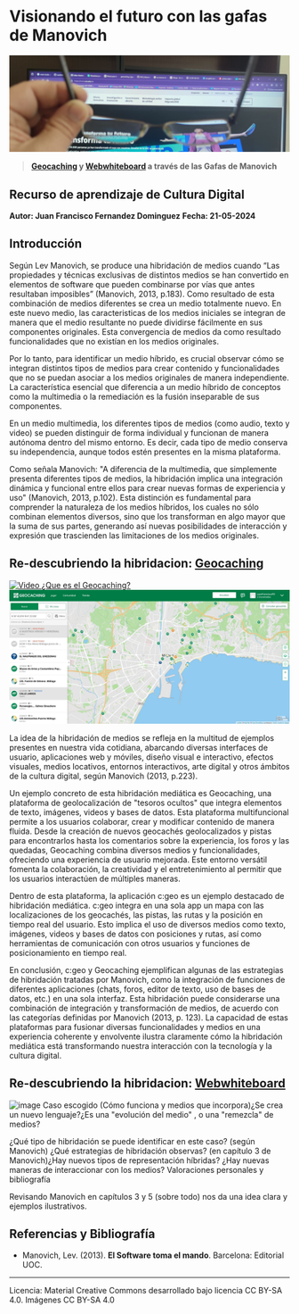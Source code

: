 
# Visionando el futuro con las gafas de Manovich 

![Cultura Digital](https://raw.githubusercontent.com/Juanfran75/PEC3_Manovich_Reloaded/main/images/gafas.jpg)
> **[Geocaching](https://www.Geocaching.com/) y [Webwhiteboard](https://www.Webwhiteboard.com/) a través de las Gafas de Manovich**

## Recurso de aprendizaje de Cultura Digital 

**Autor: Juan Francisco Fernandez Dominguez**
**Fecha: 21-05-2024**

## Introducción


Según Lev Manovich, se produce una hibridación de medios cuando “Las propiedades y técnicas exclusivas de distintos medios se han convertido en elementos de software que pueden combinarse por vías que antes resultaban imposibles” (Manovich, 2013, p.183). Como resultado de esta combinación de medios diferentes se crea un medio totalmente nuevo. En este nuevo medio, las caracteristicas de los medios iniciales se integran de manera que el medio resultante no puede dividirse fácilmente en sus componentes originales. Esta convergencia de medios da como resultado funcionalidades que no existían en los medios originales.

Por lo tanto, para identificar un medio híbrido, es crucial observar cómo se integran distintos tipos de medios para crear contenido y funcionalidades que no se puedan asociar a los medios originales de manera independiente. La característica esencial que diferencia a un medio híbrido de conceptos como la multimedia o la remediación es la fusión inseparable de sus componentes.

En un medio multimedia, los diferentes tipos de medios (como audio, texto y video) se pueden distinguir de forma individual y funcionan de manera autónoma dentro del mismo entorno. Es decir, cada tipo de medio conserva su independencia, aunque todos estén presentes en la misma plataforma.

Como señala Manovich: "A diferencia de la multimedia, que simplemente presenta diferentes tipos de medios, la hibridación implica una integración dinámica y funcional entre ellos para crear nuevas formas de experiencia y uso" (Manovich, 2013, p.102). Esta distinción es fundamental para comprender la naturaleza de los medios híbridos, los cuales no sólo combinan elementos diversos, sino que los transforman en algo mayor que la suma de sus partes, generando así nuevas posibilidades de interacción y expresión que trascienden las limitaciones de los medios originales.


## Re-descubriendo la hibridacion: [Geocaching](https://www.Geocaching.com/) 
[![Video ¿Que es el Geocaching?](https://img.youtube.com/vi/configuroweb/0.jpg)](https://www.youtube.com/watch?v=vuFiLhhCNww)
![image](https://raw.githubusercontent.com/Juanfran75/PEC3_Manovich_Reloaded/main/images/geocaching_1.jpg) 



La idea de la hibridación de medios se refleja en la multitud de ejemplos presentes en nuestra vida cotidiana, abarcando diversas interfaces de usuario, aplicaciones web y móviles, diseño visual e interactivo, efectos visuales, medios locativos, entornos interactivos, arte digital y otros ámbitos de la cultura digital, según Manovich (2013, p.223).

Un ejemplo concreto de esta hibridación mediática es Geocaching, una plataforma de geolocalización de "tesoros ocultos" que integra elementos de texto, imágenes, videos y bases de datos. Esta plataforma multifuncional permite a los usuarios colaborar, crear y modificar contenido de manera fluida. Desde la creación de nuevos geocachés geolocalizados y pistas para encontrarlos hasta los comentarios sobre la experiencia, los foros y las quedadas, Geocaching combina diversos medios y funcionalidades, ofreciendo una experiencia de usuario mejorada. Este entorno versátil fomenta la colaboración, la creatividad y el entretenimiento al permitir que los usuarios interactúen de múltiples maneras.

Dentro de esta plataforma, la aplicación c:geo es un ejemplo destacado de hibridación mediática. c:geo integra en una sola app un mapa con las localizaciones de los geocachés, las pistas, las rutas y la posición en tiempo real del usuario. Esto implica el uso de diversos medios como texto, imágenes, videos y bases de datos con posiciones y rutas, así como herramientas de comunicación con otros usuarios y funciones de posicionamiento en tiempo real.

En conclusión, c:geo y Geocaching ejemplifican algunas de las estrategias de hibridación tratadas por Manovich, como la integración de funciones de diferentes aplicaciones (chats, foros, editor de texto, uso de bases de datos, etc.) en una sola interfaz. Esta hibridación puede considerarse una combinación de integración y transformación de medios, de acuerdo con las categorías definidas por Manovich (2013, p. 123). La capacidad de estas plataformas para fusionar diversas funcionalidades y medios en una experiencia coherente y envolvente ilustra claramente cómo la hibridación mediática está transformando nuestra interacción con la tecnología y la cultura digital.

## Re-descubriendo la hibridacion: [Webwhiteboard](https://Webwhiteboard.com/) 
![image](https://raw.github.com/Juanfran75/PEC3_Manovich_Reloaded/main/images/webwhiteboard.png) 
Caso escogido (Cómo funciona y medios que incorpora)¿Se crea un nuevo lenguaje?¿Es una "evolución del medio" , o una "remezcla" de medios?

¿Qué tipo de hibridación se puede identificar en este caso? (según Manovich) ¿Qué estrategias de hibridación observas? (en capítulo 3 de Manovich)¿Hay nuevos tipos de representación híbridas? 
¿Hay nuevas maneras de interaccionar con los medios? 
Valoraciones personales y bibliografía

Revisando Manovich en capítulos 3 y 5 (sobre todo) nos da una idea clara y ejemplos ilustrativos.



## Referencias y Bibliografía

* Manovich, Lev. (2013). **El Software toma el mando**. Barcelona: Editorial UOC. 


----

Licencia: Material Creative Commons desarrollado bajo licencia CC BY-SA 4.0. Imágenes CC BY-SA 4.0 